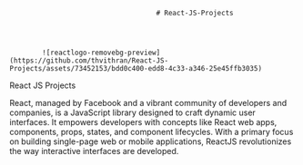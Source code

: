  										# React-JS-Projects




			![reactlogo-removebg-preview](https://github.com/thvithran/React-JS-Projects/assets/73452153/bdd0c400-edd8-4c33-a346-25e45ffb3035)



React JS Projects

React, managed by Facebook and a vibrant community of developers and companies, is a JavaScript library designed to craft dynamic user interfaces. It empowers developers with concepts like React web apps, components, props, states, and component lifecycles. With a primary focus on building single-page web or mobile applications, ReactJS revolutionizes the way interactive interfaces are developed.
